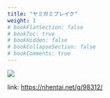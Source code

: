 ```yaml
---
title: "ヤミガミブレイク"
weight: 1
# bookFlatSection: false
# bookToc: true
# bookHidden: false
# bookCollapseSection: false
# bookComments: true
---
```


![](https://cdn.jsdelivr.net/gh/reiuyfan/imagehosting@main/blog/23.jpg)

link: <https://nhentai.net/g/98312/>